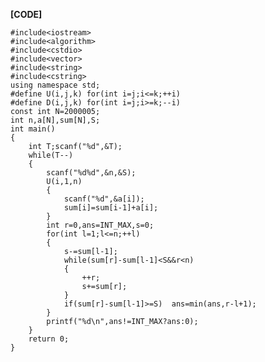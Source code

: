 **[CODE]**

	#include<iostream>
	#include<algorithm>
	#include<cstdio>
	#include<vector>
	#include<string>
	#include<cstring>
	using namespace std;
	#define U(i,j,k) for(int i=j;i<=k;++i)
	#define D(i,j,k) for(int i=j;i>=k;--i)
	const int N=2000005;
	int n,a[N],sum[N],S;
	int main()
	{
		int T;scanf("%d",&T);
		while(T--)
		{
			scanf("%d%d",&n,&S);
			U(i,1,n)
			{
				scanf("%d",&a[i]);
				sum[i]=sum[i-1]+a[i];
			}
			int r=0,ans=INT_MAX,s=0;
			for(int l=1;l<=n;++l)
			{
				s-=sum[l-1];
				while(sum[r]-sum[l-1]<S&&r<n)	
				{
					++r;
					s+=sum[r];
				}
				if(sum[r]-sum[l-1]>=S)	ans=min(ans,r-l+1);
			}
			printf("%d\n",ans!=INT_MAX?ans:0);
		}
		return 0;
	}

